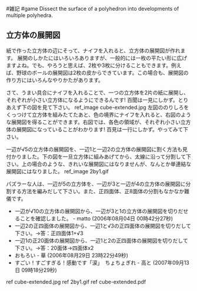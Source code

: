 #雑記
#game
Dissect the surface of a polyhedron into developments of multiple polyhedra.
## 立方体の展開図
紙で作った立方体の辺にそって、ナイフを入れると、立方体の展開図が作れます。
展開のしかたにはいろいろありますが、一般的には一枚の平たい形に広げますよね。でも、やろうと思えば、2枚や3枚に分けることもできます。例えば、野球のボールの展開図は2枚の皮からできています。この場合も、展開図の作り方にはいろんなやりかたがあります。

さて、うまい具合にナイフを入れることで、一つの立方体を2片の紙に展開し、それぞれが小さい立方体になるようにできるんです! 百聞は一見にしかず。とりあえず下の図を見て下さい。
ref_image cube-extended.jpg
左図ののりしろをくっつけて立方体を組みたてたあと、色の境界にナイフを入れると、右図のような展開図を得ることができます。右図では、各色の領域が、それぞれ小さい立方体の展開図になっていることがわかります! 百見は一行にしかず。やってみて下さい。

一辺が√5の立方体の展開図を、一辺1と一辺2の立方体の展開図に割く方法も見付かりました。下の図を一旦立方体に組みあげてから、太線に沿って分割して下さい。上の場合のような、きれいな展開図にはなりませんが、なんとか単連結な展開図にはなりました。
ref_image 2by1.gif

パズラーな人は、一辺が5の立方体を、一辺が3と一辺が4の立方体の展開図に分割する方法を編みだして下さい。また、正四面体、正8面体の分割もなかなか難儀です。
* 一辺が√10の立方体の展開図から、一辺が3と1の立方体の展開図を切りだせることを確認しました。 - matto (2006年08月04日 00時42分27秒)
* 一辺2の正四面体の展開図から、一辺1と√3の正四面体の展開図を切りだして下さい。→答：正四面体1+√3
* 一辺1の正20面体の展開図から、一辺1と2の正四面体の展開図を切りだして下さい。→答：20面体→四面体x2
* おもろい - 華 (2006年08月29日 23時22分49秒)
* すごい！すごすぎる！感動です「涙」　ちょちょぎれ - 高と (2007年09月13日 09時18分29秒)
<!--  -->
ref cube-extended.jpg
ref 2by1.gif
ref cube-extended.pdf



